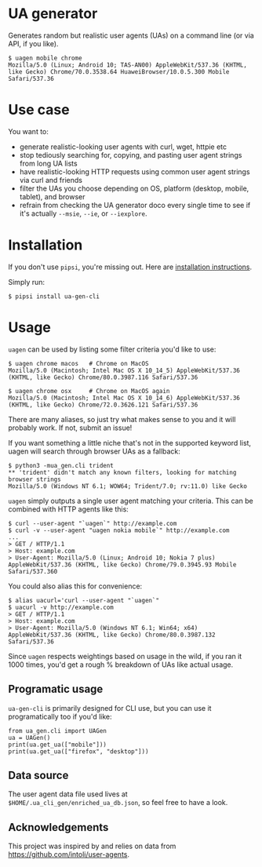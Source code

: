 # UA generator

Generates random but realistic user agents (UAs) on a command line (or via API, if you like).

    $ uagen mobile chrome
    Mozilla/5.0 (Linux; Android 10; TAS-AN00) AppleWebKit/537.36 (KHTML, like Gecko) Chrome/70.0.3538.64 HuaweiBrowser/10.0.5.300 Mobile Safari/537.36

# Use case

You want to:

* generate realistic-looking user agents with curl, wget, httpie etc
* stop tediously searching for, copying, and pasting user agent strings from long UA lists
* have realistic-looking HTTP requests using common user agent strings via curl and friends
* filter the UAs you choose depending on OS, platform (desktop, mobile, tablet), and browser
* refrain from checking the UA generator doco every single time to see if it's actually `--msie`, `--ie`, or `--iexplore`.

# Installation

If you don't use `pipsi`, you're missing out.
Here are [installation instructions](https://github.com/mitsuhiko/pipsi#readme).

Simply run:

    $ pipsi install ua-gen-cli

# Usage

`uagen` can be used by listing some filter criteria you'd like to use:

    $ uagen chrome macos   # Chrome on MacOS
    Mozilla/5.0 (Macintosh; Intel Mac OS X 10_14_5) AppleWebKit/537.36 (KHTML, like Gecko) Chrome/80.0.3987.116 Safari/537.36

    $ uagen chrome osx     # Chrome on MacOS again
    Mozilla/5.0 (Macintosh; Intel Mac OS X 10_14_6) AppleWebKit/537.36 (KHTML, like Gecko) Chrome/72.0.3626.121 Safari/537.36

There are many aliases, so just try what makes sense to you and it will probably work. If not, submit an issue!

If you want something a little niche that's not in the supported keyword list, uagen will search through browser UAs as a fallback:

    $ python3 -mua_gen.cli trident
    ** 'trident' didn't match any known filters, looking for matching browser strings
    Mozilla/5.0 (Windows NT 6.1; WOW64; Trident/7.0; rv:11.0) like Gecko

`uagen` simply outputs a single user agent matching your criteria. This can be combined with HTTP agents like this:

    $ curl --user-agent "`uagen`" http://example.com
    $ curl -v --user-agent "uagen nokia mobile`" http://example.com
    ...
    > GET / HTTP/1.1
    > Host: example.com
    > User-Agent: Mozilla/5.0 (Linux; Android 10; Nokia 7 plus) AppleWebKit/537.36 (KHTML, like Gecko) Chrome/79.0.3945.93 Mobile Safari/537.360

You could also alias this for convenience:

    $ alias uacurl='curl --user-agent "`uagen`"
    $ uacurl -v http://example.com
    > GET / HTTP/1.1
    > Host: example.com
    > User-Agent: Mozilla/5.0 (Windows NT 6.1; Win64; x64) AppleWebKit/537.36 (KHTML, like Gecko) Chrome/80.0.3987.132 Safari/537.36

Since `uagen` respects weightings based on usage in the wild, if you ran it 1000 times, you'd get a rough % breakdown of UAs
like actual usage.

## Programatic usage

`ua-gen-cli` is primarily designed for CLI use, but you can use it programatically too if you'd like:

```
from ua_gen.cli import UAGen
ua = UAGen()
print(ua.get_ua(["mobile"]))
print(ua.get_ua(["firefox", "desktop"]))
```

## Data source

The user agent data file used lives at `$HOME/.ua_cli_gen/enriched_ua_db.json`, so feel free to have a look.

## Acknowledgements

This project was inspired by and relies on data from https://github.com/intoli/user-agents.

